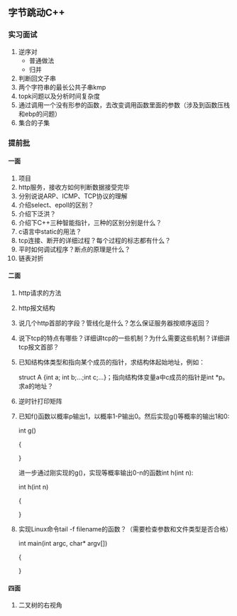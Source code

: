 ## 字节跳动C++

### 实习面试

1. 逆序对
   - 普通做法
   - 归并
2. 判断回文子串
3. 两个字符串的最长公共子串kmp
4. topk问题以及分析时间复杂度
5. 通过调用一个没有形参的函数，去改变调用函数里面的参数（涉及到函数压栈和ebp的问题）
6. 集合的子集

### 提前批

#### 一面

1. 项目
2. http服务，接收方如何判断数据接受完毕
3. 分别说说ARP、ICMP、TCP协议的理解
4. 介绍select、epoll的区别？ 
5. 介绍下泛洪？ 
6. 介绍下C++三种智能指针，三种的区别分别是什么？ 
7. c语言中static的用法？ 
8. tcp连接、断开的详细过程？每个过程的标志都有什么？ 
9. 平时如何调试程序？断点的原理是什么？
10. 链表对折

#### 二面

1. http请求的方法

2. http报文结构

3. 说几个http首部的字段？管线化是什么？怎么保证服务器按顺序返回？

4. 说下tcp的特点有哪些？详细讲tcp的一些机制？为什么需要这些机制？详细讲tcp报文首部？

5. 已知结构体类型和指向某个成员的指针，求结构体起始地址，例如：

   struct A {int a; int b;...;int c;...}；指向结构体变量a中c成员的指针是int *p。求a的地址？

6. 逆时针打印矩阵

7. 已知f()函数以概率p输出1，以概率1-P输出0。然后实现g()等概率的输出1和0:

     int g() 

     { 

     } 

     进一步通过刚实现的g()，实现等概率输出0-n的函数int h(int n): 

     int h(int n) 

     { 

     }

8. 实现Linux命令tail -f filename的函数？（需要检查参数和文件类型是否合格）

   int main(int argc, char* argv[])

   {

   }

#### 四面

1. 二叉树的右视角

